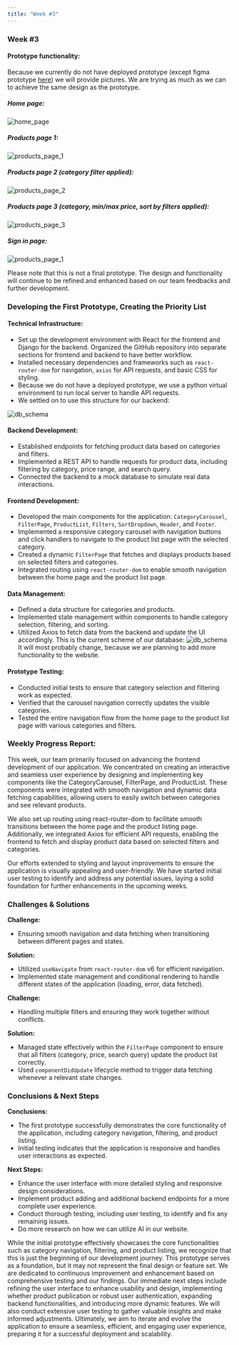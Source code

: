 ```yaml
---
title: "Week #3"
---
```


### Week #3

#### Prototype functionality:
Because we currently do not have deployed prototype (except figma prototype [here](https://www.figma.com/proto/OqYWcu5new2YzWO7XfQE2I/capstone-project?node-id=1-2200&t=C79svI9vX0ffFJWD-0&scaling=min-zoom&content-scaling=fixed&page-id=0%3A1&starting-point-node-id=1%3A2200)) we will provide pictures. We are trying as much as we can to achieve the same design as the prototype.

##### Home page:
![home_page](/2024/innobazaar/week3/week3_4.png)


##### Products page 1:
![products_page_1](/2024/innobazaar/week3/week3_1.png)


##### Products page 2 (category filter applied):
![products_page_2](/2024/innobazaar/week3/week3_2.png)


##### Products page 3 (category, min/max price, sort by filters applied):
![products_page_3](/2024/innobazaar/week3/week3_3.png)


##### Sign in page:
![products_page_1](/2024/innobazaar/week3/week3_5.png)

Please note that this is not a final prototype. The design and functionality will continue to be refined and enhanced based on our team feedbacks and further development.

### Developing the First Prototype, Creating the Priority List

#### Technical Infrastructure:

-   Set up the development environment with React for the frontend and Django for the backend. Organized the GitHub repository into separate sections for frontend and backend to have better workflow.
-   Installed necessary dependencies and frameworks such as `react-router-dom` for navigation, `axios` for API requests, and basic CSS for styling.
-   Because we do not have a deployed prototype, we use a python virtual environment to run local server to handle API requests.
-   We settled on to use this structure for our backend:

![db_schema](/2024/innobazaar/week3/week3_6.png)

#### Backend Development:

-   Established endpoints for fetching product data based on categories and filters.
-   Implemented a REST API to handle requests for product data, including filtering by category, price range, and search query.
-   Connected the backend to a mock database to simulate real data interactions.

#### Frontend Development:

-   Developed the main components for the application: `CategoryCarousel`, `FilterPage`, `ProductList`, `Filters`, `SortDropdown`, `Header`, and `Footer`.
-   Implemented a responsive category carousel with navigation buttons and click handlers to navigate to the product list page with the selected category.
-   Created a dynamic `FilterPage` that fetches and displays products based on selected filters and categories.
-   Integrated routing using `react-router-dom` to enable smooth navigation between the home page and the product list page.

#### Data Management:

-   Defined a data structure for categories and products.
-   Implemented state management within components to handle category selection, filtering, and sorting.
-   Utilized Axios to fetch data from the backend and update the UI accordingly.
This is the current scheme of our database:
![db_schema](/2024/innobazaar/week2_1.png)
It will most probably change, because we are planning to add more functionality to the website.

#### Prototype Testing:

-   Conducted initial tests to ensure that category selection and filtering work as expected.
-   Verified that the carousel navigation correctly updates the visible categories.
-   Tested the entire navigation flow from the home page to the product list page with various categories and filters.

### Weekly Progress Report:
This week, our team primarily focused on advancing the frontend development of our application. We concentrated on creating an interactive and seamless user experience by designing and implementing key components like the CategoryCarousel, FilterPage, and ProductList. These components were integrated with smooth navigation and dynamic data fetching capabilities, allowing users to easily switch between categories and see relevant products.

We also set up routing using react-router-dom to facilitate smooth transitions between the home page and the product listing page. Additionally, we integrated Axios for efficient API requests, enabling the frontend to fetch and display product data based on selected filters and categories.

Our efforts extended to styling and layout improvements to ensure the application is visually appealing and user-friendly. We have started initial user testing to identify and address any potential issues, laying a solid foundation for further enhancements in the upcoming weeks.

### Challenges & Solutions

**Challenge:**

-   Ensuring smooth navigation and data fetching when transitioning between different pages and states.

**Solution:**

-   Utilized `useNavigate` from `react-router-dom` v6 for efficient navigation.
-   Implemented state management and conditional rendering to handle different states of the application (loading, error, data fetched).

**Challenge:**

-   Handling multiple filters and ensuring they work together without conflicts.

**Solution:**

-   Managed state effectively within the `FilterPage` component to ensure that all filters (category, price, search query) update the product list correctly.
-   Used `componentDidUpdate` lifecycle method to trigger data fetching whenever a relevant state changes.

### Conclusions & Next Steps

**Conclusions:**

-   The first prototype successfully demonstrates the core functionality of the application, including category navigation, filtering, and product listing.
-   Initial testing indicates that the application is responsive and handles user interactions as expected.

**Next Steps:**

-   Enhance the user interface with more detailed styling and responsive design considerations.
-   Implement product adding and additional backend endpoints for a more complete user experience.
-   Conduct thorough testing, including user testing, to identify and fix any remaining issues.
-   Do more research on how we can utilize AI in our website.


While the initial prototype effectively showcases the core functionalities such as category navigation, filtering, and product listing, we recognize that this is just the beginning of our development journey. This prototype serves as a foundation, but it may not represent the final design or feature set. We are dedicated to continuous improvement and enhancement based on comprehensive testing and our findings. Our immediate next steps include refining the user interface to enhance usability and design, implementing whether product publication or robust user authentication, expanding backend functionalities, and introducing more dynamic features. We will also conduct extensive user testing to gather valuable insights and make informed adjustments. Ultimately, we aim to iterate and evolve the application to ensure a seamless, efficient, and engaging user experience, preparing it for a successful deployment and scalability.